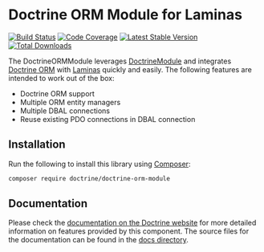 Doctrine ORM Module for Laminas
===============================

[![Build Status](https://github.com/doctrine/DoctrineORMModule/actions/workflows/continuous-integration.yml/badge.svg)](https://github.com/doctrine/DoctrineORMModule/actions/workflows/continuous-integration.yml?query=branch%3A4.1.x)
[![Code Coverage](https://codecov.io/gh/doctrine/DoctrineORMModule/branch/4.1.x/graph/badge.svg)](https://codecov.io/gh/doctrine/DoctrineORMModule/branch/4.1.x)
[![Latest Stable Version](https://poser.pugx.org/doctrine/doctrine-orm-module/v/stable.png)](https://packagist.org/packages/doctrine/doctrine-orm-module)
[![Total Downloads](https://poser.pugx.org/doctrine/doctrine-orm-module/downloads.png)](https://packagist.org/packages/doctrine/doctrine-orm-module)

The DoctrineORMModule leverages [DoctrineModule](https://github.com/doctrine/DoctrineModule/) and integrates
[Doctrine ORM](https://github.com/doctrine/orm) with [Laminas](https://getlaminas.org/) quickly
and easily. The following features are intended to work out of the box: 

  - Doctrine ORM support
  - Multiple ORM entity managers
  - Multiple DBAL connections
  - Reuse existing PDO connections in DBAL connection

## Installation

Run the following to install this library using [Composer](https://getcomposer.org/):

```bash
composer require doctrine/doctrine-orm-module
```

## Documentation

Please check the [documentation on the Doctrine website](https://www.doctrine-project.org/projects/doctrine-orm-module.html)
for more detailed information on features provided by this component. The source files for the documentation can be
found in the [docs directory](./docs/en).

